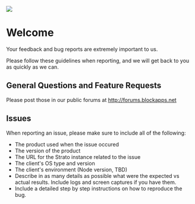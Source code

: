 ![](https://github.com/blockapps/issues/blob/master/blockapps-logo-128.png?raw=true "")    
# Welcome  

Your feedback and bug reports are extremely important to us.

Please follow these guidelines when reporting, and we will get back to you as quickly as we can.

## General Questions and Feature Requests
Please post those in our public forums at http://forums.blockapps.net

## Issues
When reporting an issue, please make sure to include all of the following:
* The product used when the issue occured
* The version of the product
* The URL for the Strato instance related to the issue
* The client's OS type and version
* The client's environment (Node version, TBD)
* Describe in as many details as possible what were the expected vs actual results. Include logs and screen captures if you have them.
* Include a detailed step by step instructions on how to reproduce the bug.
